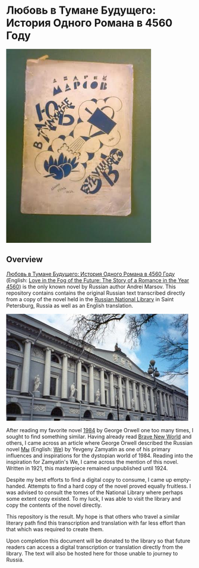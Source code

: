 # Любовь в Тумане Будущего: История Одного Романа в 4560 Году

![](./images/cover.png)

## Overview

[Любовь в Тумане Будущего: История Одного Романа в 4560 Году](https://ru.wikipedia.org/wiki/%D0%9B%D1%8E%D0%B1%D0%BE%D0%B2%D1%8C_%D0%B2_%D1%82%D1%83%D0%BC%D0%B0%D0%BD%D0%B5_%D0%B1%D1%83%D0%B4%D1%83%D1%89%D0%B5%D0%B3%D0%BE) (English: [Love in the Fog of the Future: The Story of a Romance in the Year 4560](https://en.wikipedia.org/wiki/Love_in_the_Fog_of_the_Future)) is the only known novel by Russian author Andrei Marsov. This repository contains contains the original Russian text transcribed directly from a copy of the novel held in the [Russian National Library](http://nlr.ru/) in Saint Petersburg, Russia as well as an English translation.

![](./images/russian-library.png)

After reading my favorite novel [1984](https://en.wikipedia.org/wiki/Nineteen_Eighty-Four) by George Orwell one too many times, I sought to find something similar. Having already read [Brave New World](https://en.wikipedia.org/wiki/Brave_New_World) and others, I came across an article where George Orwell described the Russian novel [Мы](https://ru.wikipedia.org/wiki/%D0%9C%D1%8B_(%D1%80%D0%BE%D0%BC%D0%B0%D0%BD)) (English: [We](https://en.wikipedia.org/wiki/We_(novel))) by Yevgeny Zamyatin as one of his primary influences and inspirations for the dystopian world of 1984. Reading into the inspiration for Zamyatin's We, I came across the mention of this novel. Written in 1921, this masterpiece remained unpublished until 1924.

Despite my best efforts to find a digital copy to consume, I came up empty-handed. Attempts to find a hard copy of the novel proved equally fruitless. I was advised to consult the tomes of the National Library where perhaps some extent copy existed. To my luck, I was able to visit the library and copy the contents of the novel directly.

This repository is the result. My hope is that others who travel a similar literary path find this transcription and translation with far less effort than that which was required to create them.

Upon completion this document will be donated to the library so that future readers can access a digital transcription or translation directly from the library. The text will also be hosted here for those unable to journey to Russia.
